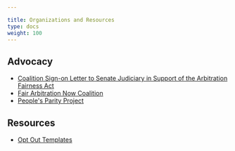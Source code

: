 ```yaml
---

title: Organizations and Resources
type: docs
weight: 100
---
```


## Advocacy
- [Coalition Sign-on Letter to Senate Judiciary in Support of the Arbitration Fairness Act](http://www.aclu.org/documents/coalition-sign-letter-senate-judiciary-support-arbitration-fairness-act)
- [Fair Arbitration Now Coalition](https://fairarbitrationnow.org/about/)
- [People's Parity Project](https://peoplesparity.org)

## Resources

- [Opt Out Templates](https://github.com/lynnpepin/arbitration-opt-out-templates)

